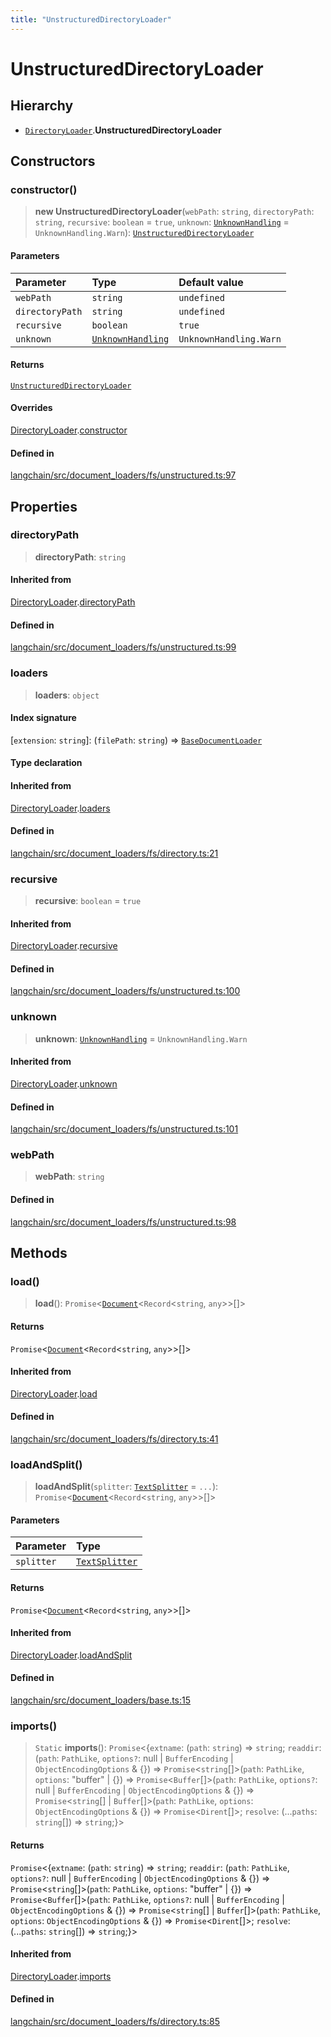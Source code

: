 ```yaml
---
title: "UnstructuredDirectoryLoader"
---
```


# UnstructuredDirectoryLoader

## Hierarchy

- [`DirectoryLoader`](../../document_loaders_fs_directory/classes/DirectoryLoader.md).**UnstructuredDirectoryLoader**

## Constructors

### constructor()

> **new UnstructuredDirectoryLoader**(`webPath`: `string`, `directoryPath`: `string`, `recursive`: `boolean` = `true`, `unknown`: [`UnknownHandling`](../../document_loaders_fs_directory/variables/UnknownHandling.md) = `UnknownHandling.Warn`): [`UnstructuredDirectoryLoader`](UnstructuredDirectoryLoader.md)

#### Parameters

| Parameter       | Type                                                                                  | Default value          |
| :-------------- | :------------------------------------------------------------------------------------ | :--------------------- |
| `webPath`       | `string`                                                                              | `undefined`            |
| `directoryPath` | `string`                                                                              | `undefined`            |
| `recursive`     | `boolean`                                                                             | `true`                 |
| `unknown`       | [`UnknownHandling`](../../document_loaders_fs_directory/variables/UnknownHandling.md) | `UnknownHandling.Warn` |

#### Returns

[`UnstructuredDirectoryLoader`](UnstructuredDirectoryLoader.md)

#### Overrides

[DirectoryLoader](../../document_loaders_fs_directory/classes/DirectoryLoader.md).[constructor](../../document_loaders_fs_directory/classes/DirectoryLoader.md#constructor)

#### Defined in

[langchain/src/document_loaders/fs/unstructured.ts:97](https://github.com/hwchase17/langchainjs/blob/ddf2996/langchain/src/document_loaders/fs/unstructured.ts#L97)

## Properties

### directoryPath

> **directoryPath**: `string`

#### Inherited from

[DirectoryLoader](../../document_loaders_fs_directory/classes/DirectoryLoader.md).[directoryPath](../../document_loaders_fs_directory/classes/DirectoryLoader.md#directorypath)

#### Defined in

[langchain/src/document_loaders/fs/unstructured.ts:99](https://github.com/hwchase17/langchainjs/blob/ddf2996/langchain/src/document_loaders/fs/unstructured.ts#L99)

### loaders

> **loaders**: `object`

#### Index signature

\[`extension`: `string`\]: (`filePath`: `string`) => [`BaseDocumentLoader`](../../document_loaders_base/classes/BaseDocumentLoader.md)

#### Type declaration

#### Inherited from

[DirectoryLoader](../../document_loaders_fs_directory/classes/DirectoryLoader.md).[loaders](../../document_loaders_fs_directory/classes/DirectoryLoader.md#loaders)

#### Defined in

[langchain/src/document_loaders/fs/directory.ts:21](https://github.com/hwchase17/langchainjs/blob/ddf2996/langchain/src/document_loaders/fs/directory.ts#L21)

### recursive

> **recursive**: `boolean` = `true`

#### Inherited from

[DirectoryLoader](../../document_loaders_fs_directory/classes/DirectoryLoader.md).[recursive](../../document_loaders_fs_directory/classes/DirectoryLoader.md#recursive)

#### Defined in

[langchain/src/document_loaders/fs/unstructured.ts:100](https://github.com/hwchase17/langchainjs/blob/ddf2996/langchain/src/document_loaders/fs/unstructured.ts#L100)

### unknown

> **unknown**: [`UnknownHandling`](../../document_loaders_fs_directory/variables/UnknownHandling.md) = `UnknownHandling.Warn`

#### Inherited from

[DirectoryLoader](../../document_loaders_fs_directory/classes/DirectoryLoader.md).[unknown](../../document_loaders_fs_directory/classes/DirectoryLoader.md#unknown)

#### Defined in

[langchain/src/document_loaders/fs/unstructured.ts:101](https://github.com/hwchase17/langchainjs/blob/ddf2996/langchain/src/document_loaders/fs/unstructured.ts#L101)

### webPath

> **webPath**: `string`

#### Defined in

[langchain/src/document_loaders/fs/unstructured.ts:98](https://github.com/hwchase17/langchainjs/blob/ddf2996/langchain/src/document_loaders/fs/unstructured.ts#L98)

## Methods

### load()

> **load**(): `Promise`<[`Document`](../../document/classes/Document.md)<`Record`<`string`, `any`\>\>[]\>

#### Returns

`Promise`<[`Document`](../../document/classes/Document.md)<`Record`<`string`, `any`\>\>[]\>

#### Inherited from

[DirectoryLoader](../../document_loaders_fs_directory/classes/DirectoryLoader.md).[load](../../document_loaders_fs_directory/classes/DirectoryLoader.md#load)

#### Defined in

[langchain/src/document_loaders/fs/directory.ts:41](https://github.com/hwchase17/langchainjs/blob/ddf2996/langchain/src/document_loaders/fs/directory.ts#L41)

### loadAndSplit()

> **loadAndSplit**(`splitter`: [`TextSplitter`](../../text_splitter/classes/TextSplitter.md) = `...`): `Promise`<[`Document`](../../document/classes/Document.md)<`Record`<`string`, `any`\>\>[]\>

#### Parameters

| Parameter  | Type                                                          |
| :--------- | :------------------------------------------------------------ |
| `splitter` | [`TextSplitter`](../../text_splitter/classes/TextSplitter.md) |

#### Returns

`Promise`<[`Document`](../../document/classes/Document.md)<`Record`<`string`, `any`\>\>[]\>

#### Inherited from

[DirectoryLoader](../../document_loaders_fs_directory/classes/DirectoryLoader.md).[loadAndSplit](../../document_loaders_fs_directory/classes/DirectoryLoader.md#loadandsplit)

#### Defined in

[langchain/src/document_loaders/base.ts:15](https://github.com/hwchase17/langchainjs/blob/ddf2996/langchain/src/document_loaders/base.ts#L15)

### imports()

> `Static` **imports**(): `Promise`<\{`extname`: (`path`: `string`) => `string`;
> `readdir`: (`path`: `PathLike`, `options?`: null \| `BufferEncoding` \| `ObjectEncodingOptions` & \{}) => `Promise`<`string`[]\>(`path`: `PathLike`, `options`: "buffer" \| \{}) => `Promise`<`Buffer`[]\>(`path`: `PathLike`, `options?`: null \| `BufferEncoding` \| `ObjectEncodingOptions` & \{}) => `Promise`<`string`[] \| `Buffer`[]\>(`path`: `PathLike`, `options`: `ObjectEncodingOptions` & \{}) => `Promise`<`Dirent`[]\>;
> `resolve`: (...`paths`: `string`[]) => `string`;}\>

#### Returns

`Promise`<\{`extname`: (`path`: `string`) => `string`;
`readdir`: (`path`: `PathLike`, `options?`: null \| `BufferEncoding` \| `ObjectEncodingOptions` & \{}) => `Promise`<`string`[]\>(`path`: `PathLike`, `options`: "buffer" \| \{}) => `Promise`<`Buffer`[]\>(`path`: `PathLike`, `options?`: null \| `BufferEncoding` \| `ObjectEncodingOptions` & \{}) => `Promise`<`string`[] \| `Buffer`[]\>(`path`: `PathLike`, `options`: `ObjectEncodingOptions` & \{}) => `Promise`<`Dirent`[]\>;
`resolve`: (...`paths`: `string`[]) => `string`;}\>

#### Inherited from

[DirectoryLoader](../../document_loaders_fs_directory/classes/DirectoryLoader.md).[imports](../../document_loaders_fs_directory/classes/DirectoryLoader.md#imports)

#### Defined in

[langchain/src/document_loaders/fs/directory.ts:85](https://github.com/hwchase17/langchainjs/blob/ddf2996/langchain/src/document_loaders/fs/directory.ts#L85)
